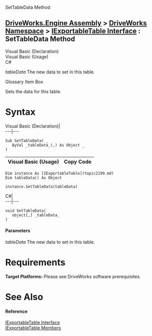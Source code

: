 SetTableData Method   
  
[DriveWorks.Engine Assembly](topic2156.md) > [DriveWorks Namespace](topic2159.md) > [IExportableTable Interface](topic2199.md) : SetTableData Method  
---  
  
Visual Basic (Declaration)    
Visual Basic (Usage)    
C# 

_tableData_
    The new data to set in this table.

Glossary Item Box

Sets the data for this table. 

# Syntax

Visual Basic (Declaration)|   
---|---  
      
    
    Sub SetTableData( _
       ByVal _tableData_(,) As Object _
    )   
  
Visual Basic (Usage)| Copy Code  
---|---  
      
    
    Dim instance As [IExportableTable](topic2199.md)
    Dim tableData() As Object
     
    instance.SetTableData(tableData)  
  
C#|   
---|---  
      
    
    void SetTableData( 
       object[,] _tableData_
    )  
  
#### Parameters

 _tableData_
    The new data to set in this table.

# Requirements

**Target Platforms:** Please see DriveWorks software prerequisites.

# See Also

#### Reference

[IExportableTable Interface](topic2199.md)   
[IExportableTable Members](topic2200.md)


